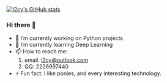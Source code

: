 [![I2cy's GitHub stats](https://github-readme-stats.vercel.app/api?username=i2cy&theme=vue&include_all_commits=true)](https://github.com/anuraghazra/github-readme-stats)

### Hi there 👋

- 🔭 I’m currently working on Python projects
- 🌱 I’m currently learning Deep Learning
- 📫 How to reach me: 
  1. email: i2cy@outlook.com
  2. QQ: 2226997440
- ⚡ Fun fact: I like ponies, and every interesting technology.
